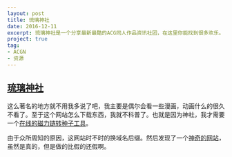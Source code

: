 ```yaml
---
layout: post
title: 琉璃神社
date: 2016-12-11
excerpt: 琉璃神社是一个分享最新最酷的ACG同人作品资讯社团，在这里你能找到很多欢乐。
project: true
tag: 
- ACGN
- 资源
---
```


## [琉璃神社](https://www.liuli.pw/)

这么著名的地方就不用我多说了吧，我主要是偶尔会看一些漫画，动画什么的很久不看了。至于这个网站怎么下载东西，我就不科普了。也就是因为神社，我才需要一个[在线的磁力链转种子工具](http://windfire007.com/torrent2/)。

由于众所周知的原因，这网站时不时的换域名后缀。然后发现了一个[神奇的网站](https://www.acg.gy/)，虽然是真的，但是做的比假的还假啊。